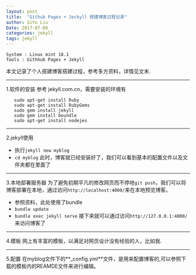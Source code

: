 ```yaml
---
layout: post
title:  "Github Pages + Jeckyll 搭建博客过程记录"
author: SiYu Liu
Date: 2017-07-08
categories: jekyll
tags: jekyll
---
```


    System : Linux mint 18.1
	Tools : Githhub Pages + Jekyll
本文记录了个人搭建博客搭建过程，参考多方资料，详情见文末.

---
1.软件的安装
参考 jekyll.com.cn，需要安装的环境有
```
   sudo apt-get install Ruby 
   sudo apt-get install RubyGems
   sudo gem install jekyll
   sudo gem install boundle
   sudo apt-get install nodejes
```

---
2.jekyll使用
  * 执行`jekyll new myblog`
  * `cd myblog`
  此时，博客就已经安装好了，我们可以看到基本的配置文件以及文件夹都在里面了

----
3.本地部署服务器
  为了避免初期平凡的修改网页而不停地`git push`，我们可以将博客部署在本地，通过访问`http://localhost:4000/`来在本地预览博客。
  * 参照资料，此处使用了bundle
  * `bundle update`
  * `bundle exec jekyll serve`
  接下来就可以通过访问`http://127.0.0.1:4000/`来访问博客了

---
4.模板
网上有丰富的模板，以满足对网页设计没有经验的人，比如我.

---
5.配置
在myblog文件下的**_config.yml**文件，是用来配置博客的,可以参照下载的模板内的REAMDE文件来进行编辑。

